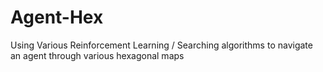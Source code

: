 # Agent-Hex
Using Various Reinforcement Learning / Searching algorithms to navigate an agent through various hexagonal maps

